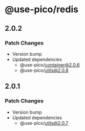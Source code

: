 # @use-pico/redis

## 2.0.2

### Patch Changes

- Version bump
- Updated dependencies
    - @use-pico/container@2.0.6
    - @use-pico/utils@2.0.8

## 2.0.1

### Patch Changes

- Version bump
- Updated dependencies
    - @use-pico/utils@2.0.7

